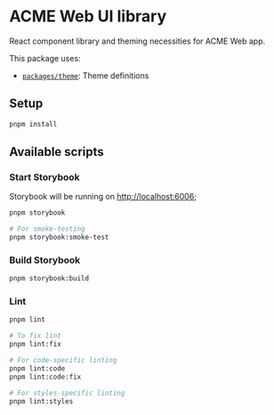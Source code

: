 # ACME Web UI library

React component library and theming necessities for ACME Web app.

This package uses:

- [`packages/theme`](../theme): Theme definitions

## Setup

```bash
pnpm install
```

## Available scripts

### Start Storybook

Storybook will be running on [http://localhost:6006](http://localhost:6006);

```bash
pnpm storybook

# For smoke-testing
pnpm storybook:smoke-test
```

### Build Storybook

```bash
pnpm storybook:build
```

### Lint

```bash
pnpm lint

# To fix lint
pnpm lint:fix

# For code-specific linting
pnpm lint:code
pnpm lint:code:fix

# For styles-specific linting
pnpm lint:styles
```
